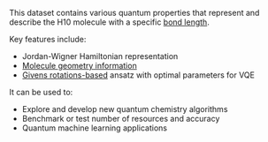 This dataset contains various quantum properties that represent and describe the H10 molecule with a specific [bond length](https://en.wikipedia.org/wiki/Bond_length).

Key features include:

- Jordan-Wigner Hamiltonian representation
- [Molecule geometry information](https://pennylane.ai/qml/demos/tutorial_quantum_chemistry)
- [Givens rotations-based](https://pennylane.ai/qml/demos/tutorial_givens_rotations) ansatz with optimal parameters for VQE

It can be used to:

- Explore and develop new quantum chemistry algorithms 
- Benchmark or test number of resources and accuracy
- Quantum machine learning applications
